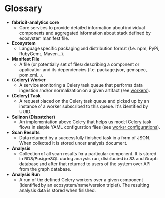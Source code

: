 # Glossary

* **fabric8-analytics core**
  * Core services to provide detailed information about individual components and aggregated information about stack defined by ecosystem manifest file.
* **Ecosystem**
  * Language specific packaging and distribution format (f.e. npm, PyPi, RubyGems, Maven...).
* **Manifest File**
  * A file (or potentially set of files) describing a component or application and its dependencies (f.e. package.json, gemspec, pom.xml...).
* **(Celery) Worker**
  * A service monitoring a Celery task queue that performs data ingestion and/or normalization on a given artifact (see [workers](https://github.com/fabric8-analytics/fabric8-analytics-worker/tree/master/f8a_worker/workers)).
* **(Celery) Task**
  * A request placed on the Celery task queue and picked up by an instance of a worker subscribed to this queue. It's identified by UUID.
* **Selinon (Dispatcher)**
  * An implementation above Celery that helps us model Celery task flows in simple YAML configuration files (see [worker configurations](https://github.com/fabric8-analytics/fabric8-analytics-worker/tree/master/f8a_worker/dispatcher)).
* **Scan Results**
  * Data returned by a successfully finished task in a form of JSON. When collected it is stored under analysis document.
* **Analysis**
  * Collection of all scan results for a particular component. It is stored in RDS/PostgreSQL during analysis run, distributed to S3 and Graph database and after that returned to users of the system over API from the graph database.
* **Analysis Run**
  * A run of the defined Celery workers over a given component (identified by an ecosystem/name/version triplet). The resulting analysis data is stored when finished.
